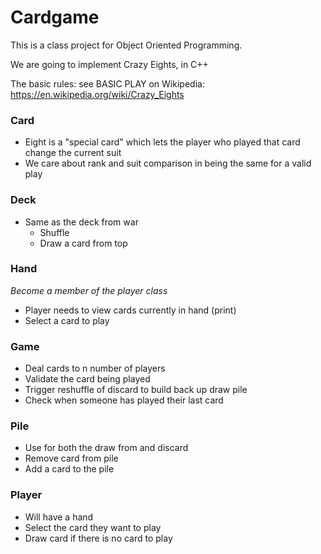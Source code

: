 # Cardgame
This is a class project for Object Oriented Programming.

We are going to implement Crazy Eights, in C++

The basic rules: see BASIC PLAY on Wikipedia:
https://en.wikipedia.org/wiki/Crazy_Eights

### Card
* Eight is a "special card" which lets the player who played that card change the current suit
* We care about rank and suit comparison in being the same for a valid play

### Deck
* Same as the deck from war
    * Shuffle
    * Draw a card from top

### Hand 
*Become a member of the player class*
* Player needs to view cards currently in hand (print)
* Select a card to play

### Game
* Deal cards to n number of players
* Validate the card being played
* Trigger reshuffle of discard to build back up draw pile
* Check when someone has played their last card

### Pile
* Use for both the draw from and discard
* Remove card from pile
* Add a card to the pile

### Player
* Will have a hand
* Select the card they want to play
* Draw card if there is no card to play
